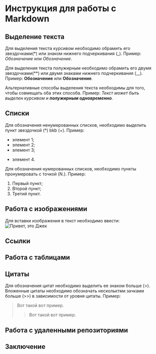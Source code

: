 # Инструкция для работы с Markdown

## Выделение текста

 Для выделения текста курсивом необходимо обрамить его звездочками(*) или знаком нижнего подчеркивания (_). Пример: *Обозначение* или _Обозначение_.

 Для выделения текста полужирным необходимо обрамить его двумя звездочками(**) или двумя знаками нижнего подчеркивания (__). Пример: **Обозначение** или __Обозначение__.

Альтернативные способы выделения текста необходимы для того, чтобы совмещать оба этих способа. Пример: _Текст может быть выделен курсивом и **полужирным одновременно**._

## Списки

Для обозначения ненумерованных списков, необходимо выделить пункт звездочкой (*) bkb (+). Пример:
* элемент 1;
* элемент 2;
* элемент 3;
+ элемент 4.

Для обозначения нумерованных списков, необходимо пункты пронумеровать с точкой (N.). Пример:
1. Первый пункт;
2. Второй пункт;
3. Третий пункт.

## Работа с изображениями

Для вставки изображения в текст необходимо ввести: ![Привет, это Джек](Jack.jpg)

## Ссылки

## Работа с таблицами

## Цитаты

Для обозначения цитат необходимо выделить ее знаком больше (>). Вложенные цитаты необходимо обозначать нескольктми зачками больше (>>) в зависимости от уровня цитаты. Пример:
> Вот такой вот пример.
>> Вот такой вот пример.

## Работа с удаленными репозиториями

## Заключение